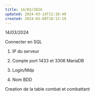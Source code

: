 ```yaml
---
title: 14/03/2024
updated: 2024-03-14T11:10:49
created: 2024-03-08T10:13:19
---
```


14/03/2024

Connecter en SQL

1.  IP du serveur

2.  Compte port 1433 et 3306 MariaDB

3.  Login/Mdp
4.  Nom BDD

Creation de la table combat et combattant
